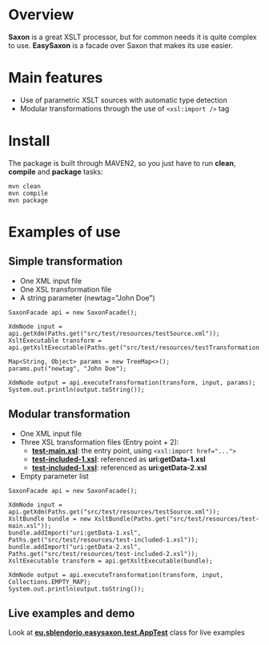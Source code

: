 Overview
========
**Saxon** is a great XSLT processor, but for common needs it is quite complex to use. **EasySaxon** is a facade over Saxon that makes its use easier.

Main features
============
* Use of parametric XSLT sources with automatic type detection
* Modular transformations through the use of `<xsl:import />` tag

Install
=======
The package is built through MAVEN2, so you just have to run **clean**, **compile** and **package** tasks:
```
mvn clean
mvn compile
mvn package
```

Examples of use
==============

Simple transformation
---------------------
* One XML input file
* One XSL transformation file
* A string parameter (newtag="John Doe")

```
SaxonFacade api = new SaxonFacade();

XdmNode input = api.getXdm(Paths.get("src/test/resources/testSource.xml"));
XsltExecutable transform = api.getXsltExecutable(Paths.get("src/test/resources/testTransformation.xsl"));

Map<String, Object> params = new TreeMap<>();
params.put("newtag", "John Doe");

XdmNode output = api.executeTransformation(transform, input, params);
System.out.println(output.toString());
```

Modular transformation
----------------------
* One XML input file
* Three XSL transformation files (Entry point + 2):
  * [**test-main.xsl**](https://github.com/sblendorio/EasySaxon/blob/master/src/test/resources/test-main.xsl): the entry point, using `<xsl:import href="...">`
  * [**test-included-1.xsl**](https://github.com/sblendorio/EasySaxon/blob/master/src/test/resources/test-included-1.xsl): referenced as **uri:getData-1.xsl**
  * [**test-included-1.xsl**](https://github.com/sblendorio/EasySaxon/blob/master/src/test/resources/test-included-2.xsl): referenced as **uri:getData-2.xsl**
* Empty parameter list

```
SaxonFacade api = new SaxonFacade();

XdmNode input = api.getXdm(Paths.get("src/test/resources/testSource.xml"));
XsltBundle bundle = new XsltBundle(Paths.get("src/test/resources/test-main.xsl"));
bundle.addImport("uri:getData-1.xsl", Paths.get("src/test/resources/test-included-1.xsl"));
bundle.addImport("uri:getData-2.xsl", Paths.get("src/test/resources/test-included-2.xsl"));
XsltExecutable transform = api.getXsltExecutable(bundle);

XdmNode output = api.executeTransformation(transform, input, Collections.EMPTY_MAP);
System.out.println(output.toString());
```

Live examples and demo
----------------------
Look at [**eu.sblendorio.easysaxon.test.AppTest**](https://github.com/sblendorio/EasySaxon/blob/master/src/test/java/eu/sblendorio/easysaxon/test/AppTest.java) class for live examples
